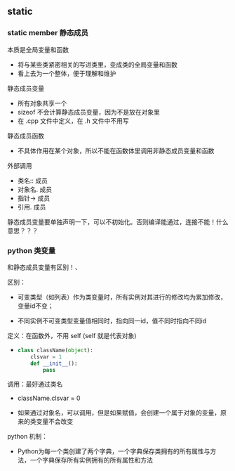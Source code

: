 ## static

### static member 静态成员

本质是全局变量和函数

* 将与某些类紧密相关的写进类里，变成类的全局变量和函数
* 看上去为一个整体，便于理解和维护

静态成员变量

* 所有对象共享一个
* sizeof 不会计算静态成员变量，因为不是放在对象里
* 在 .cpp 文件中定义，在 .h 文件中不用写

静态成员函数

* 不具体作用在某个对象，所以不能在函数体里调用非静态成员变量和函数

外部调用

* 类名:: 成员
* 对象名. 成员
* 指针-&gt; 成员
* 引用. 成员

静态成员变量要单独声明一下，可以不初始化。否则编译能通过，连接不能！什么意思？？？

### python 类变量

和静态成员变量有区别！、

区别：

* 可变类型（如列表）作为类变量时，所有实例对其进行的修改均为累加修改，变量id不变；

* 不同实例不可变类型变量值相同时，指向同一id，值不同时指向不同id

定义：在函数外，不用 self \(self 就是代表对象\)

* ```py
  class className(object):
      clsvar = 1
      def __init__():
          pass
  ```

调用：最好通过类名

* className.clsvar = 0

* 如果通过对象名，可以调用，但是如果赋值，会创建一个属于对象的变量，原来的类变量不会改变

python 机制：

* Python为每一个类创建了两个字典，一个字典保存类拥有的所有属性与方法，一个字典保存所有实例拥有的所有属性和方法



